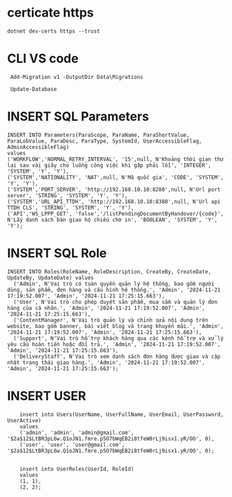# certicate https

	dotnet dev-certs https --trust
	

# CLI VS code

	 Add-Migration v1 -OutputDir Data\Migrations

	 Update-Database

# INSERT SQL Parameters

	INSERT INTO Parameters(ParaScope, ParaName, ParaShortValue, ParaLobValue, ParaDesc, ParaType, SystemId, UserAccessibleFlag, AdminAccessibleFlag)
	values 
	('WORKFLOW','NORMAL_RETRY_INTERVAL', '15',null, N'Khoảng thời gian thử lại sau vài giây cho luồng công việc khi gặp phải lỗi', 'INTEGER', 'SYSTEM', 'Y', 'Y'),
	('SYSTEM','NATIONALITY', 'NAT',null, N'Mã quốc gia', 'CODE', 'SYSTEM', 'Y', 'Y'),
	('SYSTEM','PORT_SERVER', 'http://192.168.10.10:8280',null, N'Url port server', 'STRING', 'SYSTEM', 'Y', 'Y'),
	('SYSTEM','URL_API_TTDH', 'http://192.168.10.10:8380',null, N'Url api TTDH CLS', 'STRING', 'SYSTEM', 'Y', 'Y'),
	('API','WS_LPPP_GET', 'false','/listPendingDocumentByHandover/{code}', N'Lấy danh sách bàn giao hộ chiếu chờ in', 'BOOLEAN', 'SYSTEM', 'Y', 'Y');
	
	
# INSERT SQL Role

	INSERT INTO Roles(RoleName, RoleDescription, CreateBy, CreateDate, UpdateBy, UpdateDate) values
	  ('Admin', N'Vai trò có toàn quyền quản lý hệ thống, bao gồm người dùng, sản phẩm, đơn hàng và cấu hình hệ thống.', 'Admin', '2024-11-21 17:19:52.007', 'Admin', '2024-11-21 17:25:15.663'),
	  ('User', N'Vai trò cho phép duyệt sản phẩm, mua sắm và quản lý đơn hàng của cá nhân.', 'Admin', '2024-11-21 17:19:52.007', 'Admin', '2024-11-21 17:25:15.663'),
	  ('ContentManager', N'Vai trò quản lý và chỉnh sửa nội dung trên website, bao gồm banner, bài viết blog và trang khuyến mãi.', 'Admin', '2024-11-21 17:19:52.007', 'Admin', '2024-11-21 17:25:15.663'),
	  ('Support', N'Vai trò hỗ trợ khách hàng qua các kênh hỗ trợ và xử lý yêu cầu hoàn tiền hoặc đổi trả.', 'Admin', '2024-11-21 17:19:52.007', 'Admin', '2024-11-21 17:25:15.663'),
	  ('DeliveryStaff', N'Vai trò xem danh sách đơn hàng được giao và cập nhật trạng thái giao hàng.', 'Admin', '2024-11-21 17:19:52.007', 'Admin', '2024-11-21 17:25:15.663');
	  
	  
# INSERT USER

		insert into Users(UserName, UserFullName, UserEmail, UserPassword, UserActive) 
		values 
		('admin', 'admin', 'admin@gmail.com', '$2a$12$LtBR3pL6w.Q1oJN1.fmre.p5O7bWqEB2i8tfeW0rLj9isx1.yR/OO', 0),
		('user', 'user', 'user@gmail.com', '$2a$12$LtBR3pL6w.Q1oJN1.fmre.p5O7bWqEB2i8tfeW0rLj9isx1.yR/OO', 0);


		insert into UserRoles(UserId, RoleId) 
		values 
		(1, 1),
		(2, 2);


	
	
